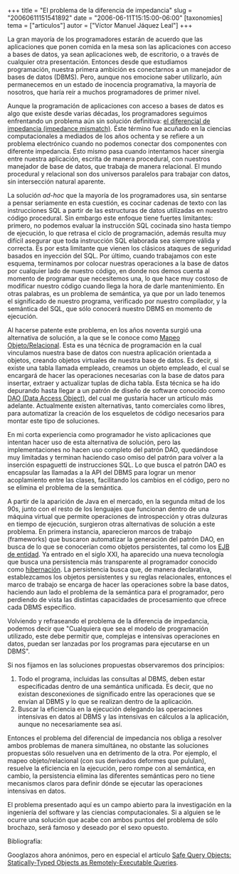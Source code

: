 +++
title = "El problema de la diferencia de impedancia"
slug = "20060611151541892"
date = "2006-06-11T15:15:00-06:00"
[taxonomies]
tema = ["articulos"]
autor = ["Víctor Manuel Jáquez Leal"]
+++

La gran mayoría de los programadores estarán de acuerdo que las
aplicaciones que ponen comida en la mesa son las aplicaciones con acceso
a bases de datos, ya sean aplicaciones web, de escritorio, o a través de
cualquier otra presentación. Entonces desde que estudiamos programación,
nuestra primera ambición es conectarnos a un manejador de bases de datos
(DBMS). Pero, aunque nos emocione saber utilizarlo, aún permanecemos en
un estado de inocencia programativa, la mayoría de nosotros, que haría
reír a muchos programadores de primer nivel.

<!-- more -->
Aunque la programación de aplicaciones con acceso a bases de datos es
algo que existe desde varias décadas, los programadores seguimos
enfrentando un problema aún sin solución definitiva: [el diferencial de
impedancia (impedance
mismatch)](http://en.wikipedia.org/wiki/Object-Relational_impedance_mismatch).
Éste término fue acuñado en la ciencias computacionales a mediados de
los años ochenta y se refiere a un problema electrónico cuando no
podemos conectar dos componentes con diferente impedancia. Esto mismo
pasa cuando intentamos hacer sinergia entre nuestra aplicación, escrita
de manera procedural, con nuestros manejador de base de datos, que
trabaja de manera relacional. El mundo procedural y relacional son dos
universos paralelos para trabajar con datos, sin intersección natural
aparente.

La solución *ad-hoc* que la mayoría de los programadores usa, sin
sentarse a pensar seriamente en esta cuestión, es cocinar cadenas de
texto con las instrucciones SQL a partir de las estructuras de datos
utilizadas en nuestro código procedural. Sin embargo este enfoque tiene
fuertes limitantes: primero, no podemos evaluar la instrucción SQL
cocinada sino hasta tiempo de ejecución, lo que retrasa el ciclo de
programación, además resulta muy difícil asegurar que toda instrucción
SQL elaborada sea siempre válida y correcta. Es por esta limitante que
vienen los clásicos ataques de seguridad basados en inyección del SQL.
Por último, cuando trabajamos con este esquema, terminamos por colocar
nuestras operaciones a la base de datos por cualquier lado de nuestro
código, en donde nos demos cuenta al momento de programar que
necesitemos una, lo que hace muy costoso de modificar nuestro código
cuando llega la hora de darle mantenimiento. En otras palabras, es un
problema de semántica, ya que por un lado tenemos el significado de
nuestro programa, verificado por nuestro compilador, y la semántica del
SQL, que sólo conocerá nuestro DBMS en momento de ejecución.

Al hacerse patente este problema, en los años noventa surgió una
alternativa de solución, a la que se le conoce como [Mapeo
Objeto/Relacional](http://en.wikipedia.org/wiki/Object-relational_mapping).
Esta es una técnica de programación en la cual vinculamos nuestra base
de datos con nuestra aplicación orientada a objetos, creando objetos
virtuales de nuestra base de datos. Es decir, si existe una tabla
llamada empleado, creamos un objeto empleado, el cual se encargará de
hacer las operaciones necesarias con la base de datos para insertar,
extraer y actualizar tuplas de dicha tabla. Esta técnica se ha ido
depurando hasta llegar a un patrón de diseño de software conocido como
[DAO (Data Access
Object)](http://java.sun.com/blueprints/corej2eepatterns/Patterns/DataAccessObject.html),
del cual me gustaría hacer un artículo más adelante. Actualmente existen
alternativas, tanto comerciales como libres, para automatizar la
creación de los esqueletos de código necesarios para montar este tipo de
soluciones.

En mi corta experiencia como programador he visto aplicaciones que
intentan hacer uso de esta alternativa de solución, pero las
implementaciones no hacen uso completo del patrón DAO, quedándose muy
limitadas y terminan haciendo caso omiso del patrón para volver a la
inserción espaguetti de instrucciones SQL. Lo que busca el patrón DAO es
encapsular las llamadas a la API del DBMS para lograr un menor
acoplamiento entre las clases, facilitando los cambios en el código,
pero no se elimina el problema de la semántica.

A partir de la aparición de Java en el mercado, en la segunda mitad de
los 90s, junto con el resto de los lenguajes que funcionan dentro de una
máquina virtual que permite operaciones de introspección y otras
dulzuras en tiempo de ejecución, surgieron otras alternativas de
solución a este problema. En primera instancia, aparecieron marcos de
trabajo (frameworks) que buscaron automatizar la generación del patrón
DAO, en busca de lo que se conocerían como objetos persistentes, tal
como los [EJB de entidad](http://en.wikipedia.org/wiki/Entity_Bean). Ya
entrado en el siglo XXI, ha aparecido una nueva tecnología que busca una
persistencia más transparente al programador conocido como
[hibernación](http://en.wikipedia.org/wiki/Hibernate_%28Java%29). La
persistencia busca que, de manera declarativa, establezcamos los objetos
persistentes y su reglas relacionales, entonces el marco de trabajo se
encarga de hacer las operaciones sobre la base datos, haciendo aun lado
el problema de la semántica para el programador, pero perdiendo de vista
las distintas capacidades de procesamiento que ofrece cada DBMS
específico.

Volviendo y refraseando el problema de la diferencia de impedancia,
podemos decir que "Cualquiera que sea el modelo de programación
utilizado, este debe permitir que, complejas e intensivas operaciones en
datos, puedan ser lanzadas por los programas para ejecutarse en un
DBMS".

Si nos fijamos en las soluciones propuestas observaremos dos principios:

1.  Todo el programa, incluidas las consultas al DBMS, deben estar
    especificadas dentro de una semántica unificada. Es decir, que no
    existan desconexiones de significado entre las operaciones que se
    envían al DBMS y lo que se realizan dentro de la aplicación.
2.  Buscar la eficiencia en la ejecución delegando las operaciones
    intensivas en datos al DBMS y las intensivas en cálculos a la
    aplicación, aunque no necesariamente sea así.

Entonces el problema del diferencial de impedancia nos obliga a resolver
ambos problemas de manera simultánea, no obstante las soluciones
propuestas sólo resuelven una en detrimento de la otra. Por ejemplo, el
mapeo objeto/relacional (con sus derivados deformes que pululan),
resuelve la eficiencia en la ejecución, pero rompe con al semántica, en
cambio, la persistencia elimina las diferentes semánticas pero no tiene
mecanismos claros para definir dónde se ejecutar las operaciones
intensivas en datos.

El problema presentado aquí es un campo abierto para la investigación en
la ingeniería del software y las ciencias computacionales. Si a alguien
se le ocurre una solución que acabe con ambos puntos del problema de
sólo brochazo, será famoso y deseado por el sexo opuesto.

Bibliografía:

Googlazos ahora anónimos, pero en especial el artículo [Safe Query
Objects: Statically-Typed Objects as Remotely-Executable
Queries](http://citeseer.ist.psu.edu/654174.html).

